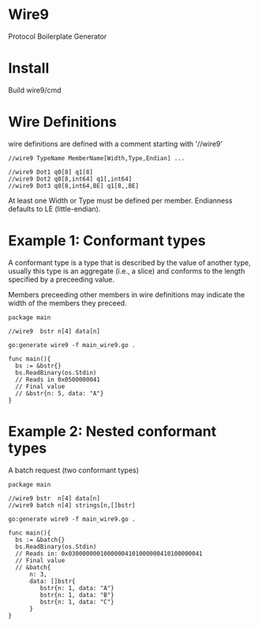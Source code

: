 # Wire9
Protocol Boilerplate Generator

# Install
Build wire9/cmd

# Wire Definitions
wire definitions are defined with a comment starting with '//wire9'
```
//wire9 TypeName MemberName[Width,Type,Endian] ...

//wire9 Dot1 q0[8] q1[8]
//wire9 Dot2 q0[8,int64] q1[,int64]
//wire9 Dot3 q0[8,int64,BE] q1[8,,BE]
```

At least one Width or Type must be defined per member. Endianness defaults to LE (little-endian).

# Example 1: Conformant types
A conformant type is a type that is described by the value of another type, usually this type
is an aggregate (i.e., a slice) and conforms to the length specified by a preceeding value.

Members preceeding other members in wire definitions may indicate the width of the members they preceed.
```
package main

//wire9  bstr n[4] data[n]

go:generate wire9 -f main_wire9.go .

func main(){
  bs := &bstr{}
  bs.ReadBinary(os.Stdin) 
  // Reads in 0x0500000041
  // Final value
  // &bstr{n: 5, data: "A"}
}

```

# Example 2: Nested conformant types
A batch request (two conformant types)
```
package main

//wire9 bstr  n[4] data[n]
//wire9 batch n[4] strings[n,[]bstr]

go:generate wire9 -f main_wire9.go .

func main(){
  bs := &batch{}
  bs.ReadBinary(os.Stdin) 
  // Reads in: 0x03000000010000004101000000410100000041
  // Final value
  // &batch{
      n: 3,
      data: []bstr{
         bstr{n: 1, data: "A"}
         bstr{n: 1, data: "B"}
         bstr{n: 1, data: "C"}
      }
}

```
